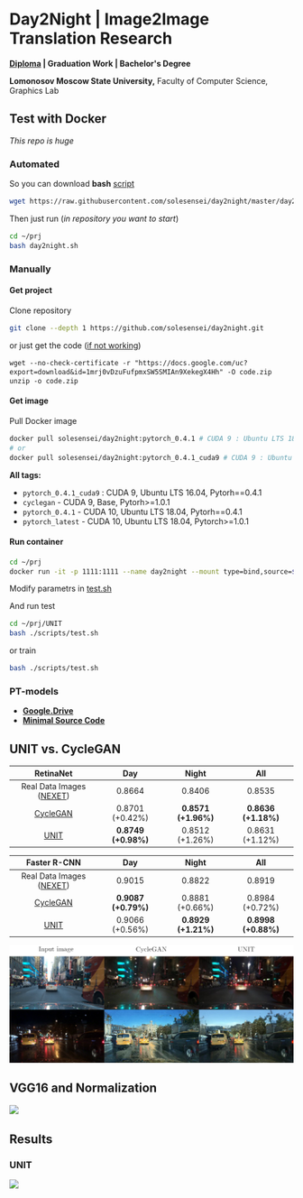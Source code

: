 # Day2Night | Image2Image Translation Research 

**[Diploma](./diploma/source/Day2Night.pdf) | Graduation Work | Bachelor's Degree**

__Lomonosov Moscow State University,__ Faculty of Computer Science, Graphics Lab

## Test with Docker
_This repo is huge_

### Automated
So you can download **bash** [script](day2night/UNIT/scripts/day2night.sh)
```bash
wget https://raw.githubusercontent.com/solesensei/day2night/master/day2night/UNIT/scripts/day2night.sh -O ~/prj/day2night.sh
```
Then just run (_in repository you want to start_)
```bash
cd ~/prj
bash day2night.sh
```

### Manually

#### Get project
Clone repository
```bash
git clone --depth 1 https://github.com/solesensei/day2night.git
```
or just get the code ([if not working](#PT-models))
```
wget --no-check-certificate -r "https://docs.google.com/uc?export=download&id=1mrj0vDzuFufpmxSW5SMIAn9XekegX4Hh" -O code.zip
unzip -o code.zip
```

#### Get image
Pull Docker image
```bash
docker pull solesensei/day2night:pytorch_0.4.1 # CUDA 9 : Ubuntu LTS 18.04
# or
docker pull solesensei/day2night:pytorch_0.4.1_cuda9 # CUDA 9 : Ubuntu LTS 16.04
```
**All tags:**
- `pytorch_0.4.1_cuda9` : CUDA 9, Ubuntu LTS 16.04, Pytorh==0.4.1
- `cyclegan` - CUDA 9, Base,  Pytorh>=1.0.1
- `pytorch_0.4.1` - CUDA 10, Ubuntu LTS 18.04, Pytorh==0.4.1
- `pytorch_latest` - CUDA 10, Ubuntu LTS 18.04, Pytorch>=1.0.1

#### Run container
```bash
cd ~/prj
docker run -it -p 1111:1111 --name day2night --mount type=bind,source=$PWD,target=/mnt/w/prj -w /mnt/w/prj/UNIT --runtime nvidia -i -t solesensei/day2night:pytorch_0.4.1 # your tag here
```

Modify parametrs in [test.sh](./day2night/UNIT/scripts/test.sh)

And run test
```bash
cd ~/prj/UNIT
bash ./scripts/test.sh
```
or train
```bash
bash ./scripts/test.sh
```

### PT-models

- **[Google.Drive](https://drive.google.com/open?id=1Qe_AEZ1qeN8i5Q2cgXqGDmjKdXDRpBhT)**
- **[Minimal Source Code](https://drive.google.com/open?id=1mrj0vDzuFufpmxSW5SMIAn9XekegX4Hh)**

## UNIT vs. CycleGAN

|                              RetinaNet                              |         Day        |         Night        |         All         |
|:-------------------------------------------------------------------:|:-------------------:|:-------------------:|:-------------------:|
| Real Data Images ([NEXET](https://www.getnexar.com/challenge-2/))   |        0.8664       |        0.8406       |        0.8535       |
| [CycleGAN](https://github.com/junyanz/pytorch-CycleGAN-and-pix2pix) |   0.8701 (+0.42%)   | **0.8571 (+1.96%)** | **0.8636 (+1.18%)** |
| [UNIT](https://github.com/mingyuliutw/UNIT)                         | **0.8749 (+0.98%)** |   0.8512 (+1.26%)   |   0.8631 (+1.12%)   |

|                             Faster R-CNN                              |         Day        |         Night        |         All         |
|:---------------------------------------------------------------------:|:-------------------:|:-------------------:|:-------------------:|
| Real Data Images ([NEXET](https://www.getnexar.com/challenge-2/))     |        0.9015       |        0.8822       |        0.8919       |
| [CycleGAN](https://github.com/junyanz/pytorch-CycleGAN-and-pix2pix)   | **0.9087 (+0.79%)** |   0.8881 (+0.66%)   |   0.8984 (+0.72%)   |
| [UNIT](https://github.com/mingyuliutw/UNIT)                           |   0.9066 (+0.56%)   | **0.8929 (+1.21%)** | **0.8998 (+0.88%)** |

![](diploma/source/img/aug_full_en.png)

## VGG16 and Normalization

![](diploma/source/img/vgg_norm_cmp_en.png)

## Results
### UNIT
![](diploma/source/img/results.svg)
